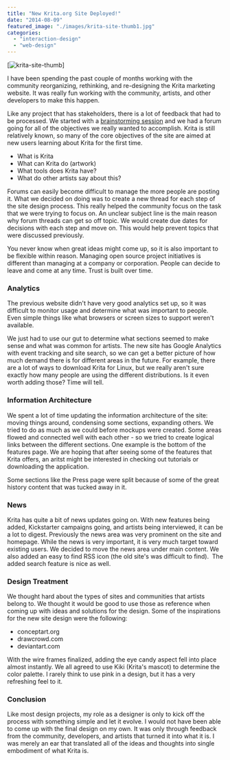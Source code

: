 ```yaml
---
title: "New Krita.org Site Deployed!"
date: "2014-08-09"
featured_image: "./images/krita-site-thumb1.jpg"
categories: 
  - "interaction-design"
  - "web-design"
---
```


[![krita-site-thumb](./images/krita-site-thumb1.jpg)]

I have been spending the past couple of months working with the community reorganizing, rethinking, and re-designing the Krita marketing website. It was really fun working with the community, artists, and other developers to make this happen.

Like any project that has stakeholders, there is a lot of feedback that had to be processed. We started with a [brainstorming session](https://forum.kde.org/viewtopic.php?f=288&t=121084&hilit=krita+site) and we had a forum going for all of the objectives we really wanted to accomplish. Krita is still relatively known, so many of the core objectives of the site are aimed at new users learning about Krita for the first time.

- What is Krita
- What can Krita do (artwork)
- What tools does Krita have?
- What do other artists say about this?

Forums can easily become difficult to manage the more people are posting it. What we decided on doing was to create a new thread for each step of the site design process. This really helped the community focus on the task that we were trying to focus on. An unclear subject line is the main reason why forum threads can get so off topic. We would create due dates for decisions with each step and move on. This would help prevent topics that were discussed previously.

You never know when great ideas might come up, so it is also important to be flexible within reason. Managing open source project initiatives is different than managing at a company or corporation. People can decide to leave and come at any time. Trust is built over time.

### Analytics

The previous website didn't have very good analytics set up, so it was difficult to monitor usage and determine what was important to people. Even simple things like what browsers or screen sizes to support weren't available.

We just had to use our gut to determine what sections seemed to make sense and what was common for artists. The new site has Google Analytics with event tracking and site search, so we can get a better picture of how much demand there is for different areas in the future. For example, there are a lot of ways to download Krita for Linux, but we really aren't sure exactly how many people are using the different distributions. Is it even worth adding those? Time will tell.

### Information Architecture

We spent a lot of time updating the information architecture of the site: moving things around, condensing some sections, expanding others. We tried to do as much as we could before mockups were created. Some areas flowed and connected well with each other - so we tried to create logical links between the different sections. One example is the bottom of the features page. We are hoping that after seeing some of the features that Krita offers, an aritst might be interested in checking out tutorials or downloading the application.

Some sections like the Press page were split because of some of the great history content that was tucked away in it.

### News

Krita has quite a bit of news updates going on. With new features being added, Kickstarter campaigns going, and artists being interviewed, it can be a lot to digest. Previously the news area was very prominent on the site and homepage. While the news is very important, it is very much target toward existing users. We decided to move the news area under main content. We also added an easy to find RSS icon (the old site's was difficult to find).  The added search feature is nice as well.

### Design Treatment

We thought hard about the types of sites and communities that artists belong to. We thought it would be good to use those as reference when coming up with ideas and solutions for the design. Some of the inspirations for the new site design were the following:

- conceptart.org
- drawcrowd.com
- deviantart.com

With the wire frames finalized, adding the eye candy aspect fell into place almost instantly. We all agreed to use Kiki (Krita's mascot) to determine the color palette. I rarely think to use pink in a design, but it has a very refreshing feel to it.

### Conclusion

Like most design projects, my role as a designer is only to kick off the process with something simple and let it evolve. I would not have been able to come up with the final design on my own. It was only through feedback from the community, developers, and artists that turned it into what it is. I was merely an ear that translated all of the ideas and thoughts into single embodiment of what Krita is.
